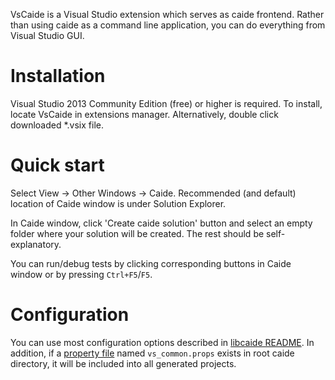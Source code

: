 VsCaide is a Visual Studio extension which serves as caide frontend. Rather than using caide as a command line application, you can do everything from Visual Studio GUI.

# Installation

Visual Studio 2013 Community Edition (free) or higher is required. To install, locate VsCaide in extensions manager. Alternatively, double click downloaded \*.vsix file.

# Quick start

Select View -> Other Windows -> Caide. Recommended (and default) location of Caide window is under Solution Explorer.

In Caide window, click 'Create caide solution' button and select an empty folder where your solution will be created. The rest should be self-explanatory.

You can run/debug tests by clicking corresponding buttons in Caide window or by pressing `Ctrl+F5`/`F5`.

# Configuration

You can use most configuration options described in [libcaide README](https://github.com/slycelote/caide/tree/master/libcaide/README.md). In addition, if a [property file](http://msdn.microsoft.com/en-us/library/669zx6zc.aspx) named `vs_common.props` exists in root caide directory, it will be included into all generated projects.

